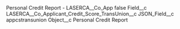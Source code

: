 <?xml version="1.0" encoding="UTF-8"?>
<CustomMetadata xmlns="http://soap.sforce.com/2006/04/metadata" xmlns:xsi="http://www.w3.org/2001/XMLSchema-instance" xmlns:xsd="http://www.w3.org/2001/XMLSchema">
    <label>Personal Credit Report - LASERCA__Co_App</label>
    <protected>false</protected>
    <values>
        <field>Field__c</field>
        <value xsi:type="xsd:string">LASERCA__Co_Applicant_Credit_Score_TransUnion__c</value>
    </values>
    <values>
        <field>JSON_Field__c</field>
        <value xsi:type="xsd:string">appcstransunion</value>
    </values>
    <values>
        <field>Object__c</field>
        <value xsi:type="xsd:string">Personal Credit Report</value>
    </values>
</CustomMetadata>

